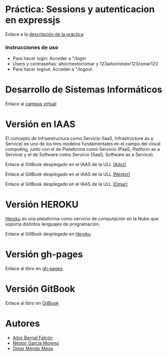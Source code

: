 # Práctica: Sessions y autenticacion en expressjs 
Enlace a la [descripción de la práctica](https://casianorodriguezleon.gitbooks.io/ull-esit-1617/content/practicas/practicasessions.html)

### Instrucciones de uso
  * Para hacer login: Acceder a "/login
  * Users y contraseñas: aitor/nestor/omar y 123aitor/nestor123/omar123
  * Para hacer logout: Acceder a "/logout

# Desarrollo de Sistemas Informáticos
Enlace al [campus virtual](https://campusvirtual.ull.es/1617/course/view.php?id=1136)

# Versión en IAAS
El concepto de Infraestructura como Servicio (IaaS, Infrastructure as a Service) es uno de los tres modelos fundamentales en el campo del cloud computing, junto con el de Plataforma como Servicio (PaaS, Platform as a Service) y el de Software como Servicio (SaaS, Software as a Service).

Enlace al GitBook desplegado en el IAAS de la ULL [(Aitor)](http://10.6.128.132:8088/login)

Enlace al GitBook desplegado en el IAAS de la ULL [(Néstor)](http://10.6.128.125:8086/login)

Enlace al GitBook desplegado en el IAAS de la ULL [(Omar)](http://10.6.128.26:8088/login)

# Versión HEROKU
[Heroku](https://devcenter.heroku.com/categories/learning) es una plataforma como servicio de computación en la Nube que soporta distintos lenguajes de programación.

Enlace al GitBook desplegado en [Heroku](https://dsipractica5.herokuapp.com/login)


# Versión gh-pages

Enlace al libro en [gh-pages](https://ull-esit-dsi-1617.github.io/sessions-y-autenticacion-en-expressjs-aitor-nestor-omar-35l2v3/)

# Versión GitBook

Enlace al libro en [GitBook](https://ozzrocker95.gitbooks.io/sessions-y-autenticacion-en-expressjs-aitor-nesto/content/)

# Autores
* [Aitor Bernal Falcón](https://chinegua.github.io/)
* [Néstor García Moreno](https://nestor-gm.github.io/)
* [Omar Mendo Mesa](https://ozzrocker95.github.io/)
